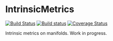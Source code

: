 # IntrinsicMetrics

[![Build Status](https://travis-ci.org/mtsch/IntrinsicMetrics.jl.svg?branch=master)](https://travis-ci.org/mtsch/IntrinsicMetrics.jl)
[![Build status](https://ci.appveyor.com/api/projects/status/a1r4fo5v250q38t0?svg=true)](https://ci.appveyor.com/project/mtsch/intrinsicmetrics-jl)
[![Coverage Status](https://coveralls.io/repos/github/mtsch/IntrinsicMetrics.jl/badge.svg?branch=master)](https://coveralls.io/github/mtsch/IntrinsicMetrics.jl?branch=master)

Intrinsic metrics on manifolds. Work in progress.
